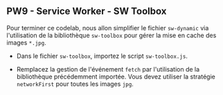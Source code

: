 ## PW9 - Service Worker - SW Toolbox

Pour terminer ce codelab, nous allon simplifier le fichier `sw-dynamic` via l'utilisation de la bibliothèque `sw-toolbox` pour gérer la mise en cache des images `*.jpg`.

* Dans le fichier `sw-toolbox`, importez le script `sw-toolbox.js`.

* Remplacez la gestion de l'événement `fetch` par l'utilisation de la bibliothèque précédemment importée. Vous devez utiliser la stratégie `networkFirst` pour toutes les images `jpg`.